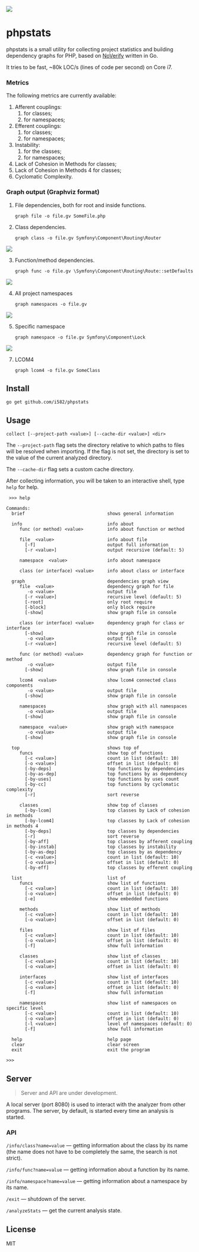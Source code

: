 ![](doc/logo.png)

# phpstats

phpstats is a small utility for collecting project statistics and building dependency graphs for PHP, based on [NoVerify](https://github.com/VKCOM/noverify) written in Go.

It tries to be fast, ~80k LOC/s (lines of code per second) on Core i7.

### Metrics

The following metrics are currently available:

1. Afferent couplings:
   1. for classes;
   2. for namespaces;
2. Efferent couplings:
   1. for classes;
   2. for namespaces;
3. Instability:
   1. for the classes;
   2. for namespaces;
4. Lack of Cohesion in Methods for classes;
5. Lack of Cohesion in Methods 4 for classes;
6. Cyclomatic Complexity.

### Graph output (Graphviz format)

1. File dependencies, both for root and inside functions.

   ```
   graph file -o file.gv SomeFile.php
   ```

2. Class dependencies.

   ```
   graph class -o file.gv Symfony\Component\Routing\Router
   ```

  ![](doc/class_graph.svg)

3. Function/method dependencies.

   ```
   graph func -o file.gv \Symfony\Component\Routing\Route::setDefaults
   ```

  ![](doc/func_graph.svg)

4. All project namespaces

   ```
   graph namespaces -o file.gv
   ```

  ![](doc/all_namespaces_graph.svg)

5. Specific namespace

   ```
   graph namespace -o file.gv Symfony\Component\Lock
   ```

  ![](doc/specific_namespaces_graph.svg)

7. LCOM4

   ```
   graph lcom4 -o file.gv SomeClass
   ```

## Install

```
go get github.com/i582/phpstats
```

## Usage

```
collect [--project-path <value>] [--cache-dir <value>] <dir>
```

The `--project-path` flag sets the directory relative to which paths to files will be resolved when importing. If the flag is not set, the directory is set to the value of the current analyzed directory.

The `--cache-dir` flag sets a custom cache directory.

After collecting information, you will be taken to an interactive shell, type `help` for help.

```
 >>> help

Commands:
  brief                               shows general information
  
  info                                info about
     func (or method) <value>         info about function or method

     file  <value>                    info about file
       [-f]                           output full information
       [-r <value>]                   output recursive (default: 5)

     namespace  <value>               info about namespace

     class (or interface) <value>     info about class or interface
  
  graph                               dependencies graph view
     file  <value>                    dependency graph for file
        -o <value>                    output file
       [-r <value>]                   recursive level (default: 5)
       [-root]                        only root require
       [-block]                       only block require
       [-show]                        show graph file in console

     class (or interface) <value>     dependency graph for class or interface
       [-show]                        show graph file in console
        -o <value>                    output file
       [-r <value>]                   recursive level (default: 5)

     func (or method) <value>         dependency graph for function or method
        -o <value>                    output file
       [-show]                        show graph file in console

     lcom4  <value>                   show lcom4 connected class components
        -o <value>                    output file
       [-show]                        show graph file in console

     namespaces                       show graph with all namespaces
        -o <value>                    output file
       [-show]                        show graph file in console

     namespace  <value>               show graph with namespace
        -o <value>                    output file
       [-show]                        show graph file in console

  top                                 shows top of
     funcs                            show top of functions
       [-c <value>]                   count in list (default: 10)
       [-o <value>]                   offset in list (default: 0)
       [-by-deps]                     top functions by dependencies
       [-by-as-dep]                   top functions by as dependency
       [-by-uses]                     top functions by uses count
       [-by-сс]                       top functions by cyclomatic complexity
       [-r]                           sort reverse

     classes                          show top of classes
       [-by-lcom]                     top classes by Lack of cohesion in methods
       [-by-lcom4]                    top classes by Lack of cohesion in methods 4
       [-by-deps]                     top classes by dependencies
       [-r]                           sort reverse
       [-by-aff]                      top classes by afferent coupling
       [-by-instab]                   top classes by instability
       [-by-as-dep]                   top classes by as dependency
       [-c <value>]                   count in list (default: 10)
       [-o <value>]                   offset in list (default: 0)
       [-by-eff]                      top classes by efferent coupling

  list                                list of
     funcs                            show list of functions
       [-c <value>]                   count in list (default: 10)
       [-o <value>]                   offset in list (default: 0)
       [-e]                           show embedded functions

     methods                          show list of methods
       [-c <value>]                   count in list (default: 10)
       [-o <value>]                   offset in list (default: 0)

     files                            show list of files
       [-c <value>]                   count in list (default: 10)
       [-o <value>]                   offset in list (default: 0)
       [-f]                           show full information

     classes                          show list of classes
       [-c <value>]                   count in list (default: 10)
       [-o <value>]                   offset in list (default: 0)

     interfaces                       show list of interfaces
       [-c <value>]                   count in list (default: 10)
       [-o <value>]                   offset in list (default: 0)
       [-f]                           show full information

     namespaces                       show list of namespaces on specific level
       [-c <value>]                   count in list (default: 10)
       [-o <value>]                   offset in list (default: 0)
       [-l <value>]                   level of namespaces (default: 0)
       [-f]                           show full information
  
  help                                help page
  clear                               clear screen
  exit                                exit the program
  
>>>
```

## Server

> Server and API are under development.

A local server (port 8080) is used to interact with the analyzer from other programs. The server, by default, is started every time an analysis is started.

### API

`/info/class?name=value` — getting information about the class by its name (the name does not have to be completely the same, the search is not strict).

`/info/func?name=value` — getting information about a function by its name.

`/info/namespace?name=value` — getting information about a namespace by its name.

`/exit` — shutdown of the server.

`/analyzeStats` — get the current analysis state.

## License

MIT